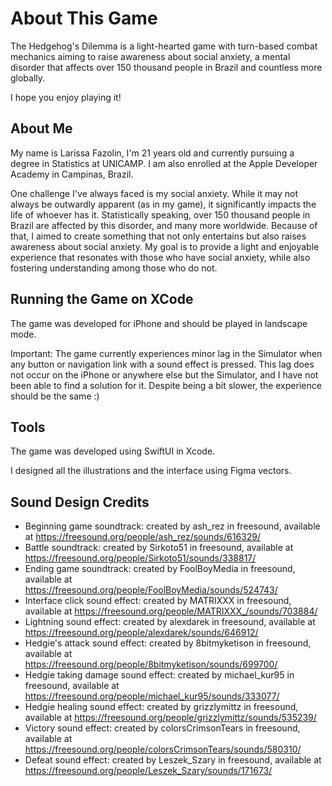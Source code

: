 # About This Game

The Hedgehog's Dilemma is a light-hearted game with turn-based combat mechanics aiming to raise awareness about social anxiety, a mental disorder that affects over 150 thousand people in Brazil and countless more globally.

I hope you enjoy playing it!

## About Me

My name is Larissa Fazolin, I'm 21 years old and currently pursuing a degree in Statistics at UNICAMP. I am also enrolled at the Apple Developer Academy in Campinas, Brazil.

One challenge I've always faced is my social anxiety. While it may not always be outwardly apparent (as in my game), it significantly impacts the life of whoever has it. Statistically speaking, over 150 thousand people in Brazil are affected by this disorder, and many more worldwide. Because of that, I aimed to create something that not only entertains but also raises awareness about social anxiety. My goal is to provide a light and enjoyable experience that resonates with those who have social anxiety, while also fostering understanding among those who do not.

## Running the Game on XCode

The game was developed for iPhone and should be played in landscape mode.

Important: The game currently experiences minor lag in the Simulator when any button or navigation link with a sound effect is pressed. This lag does not occur on the iPhone or anywhere else but the Simulator, and I have not been able to find a solution for it. Despite being a bit slower, the experience should be the same :)

## Tools

The game was developed using SwiftUI in Xcode.

I designed all the illustrations and the interface using Figma vectors.

## Sound Design Credits

- Beginning game soundtrack: created by ash_rez in freesound, available at https://freesound.org/people/ash_rez/sounds/616329/
- Battle soundtrack: created by Sirkoto51 in freesound, available at https://freesound.org/people/Sirkoto51/sounds/338817/
- Ending game soundtrack: created by FoolBoyMedia in freesound, available at https://freesound.org/people/FoolBoyMedia/sounds/524743/
- Interface click sound effect: created by MATRIXXX in freesound, available at https://freesound.org/people/MATRIXXX_/sounds/703884/
- Lightning sound effect: created by alexdarek in freesound, available at https://freesound.org/people/alexdarek/sounds/646912/
- Hedgie's attack sound effect: created by 8bitmyketison in freesound, available at https://freesound.org/people/8bitmyketison/sounds/699700/
- Hedgie taking damage sound effect: created by michael_kur95 in freesound, available at https://freesound.org/people/michael_kur95/sounds/333077/
- Hedgie healing sound effect: created by grizzlymittz in freesound, available at https://freesound.org/people/grizzlymittz/sounds/535239/
- Victory sound effect: created by colorsCrimsonTears in freesound, available at https://freesound.org/people/colorsCrimsonTears/sounds/580310/
- Defeat sound effect: created by Leszek_Szary in freesound, available at https://freesound.org/people/Leszek_Szary/sounds/171673/
